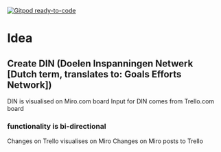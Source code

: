 [![Gitpod ready-to-code](https://img.shields.io/badge/Gitpod-ready--to--code-blue?logo=gitpod)](https://gitpod.io/#https://github.com/cjvanzwol/DIN_trello-miro)

# Idea
## Create DIN (Doelen Inspanningen Netwerk [Dutch term, translates to: Goals Efforts Network])

DIN is visualised on Miro.com board
Input for DIN comes from Trello.com board

### functionality is bi-directional
Changes on Trello visualises on Miro
Changes on Miro posts to Trello
